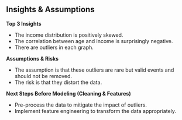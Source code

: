 ## Insights & Assumptions

**Top 3 Insights**  
- The income distribution is positively skewed.  
- The correlation between age and income is surprisingly negative.  
- There are outliers in each graph.  

**Assumptions & Risks**  
- The assumption is that these outliers are rare but valid events and should not be removed.  
- The risk is that they distort the data.  

**Next Steps Before Modeling (Cleaning & Features)**  
- Pre-process the data to mitigate the impact of outliers.  
- Implement feature engineering to transform the data appropriately.  

